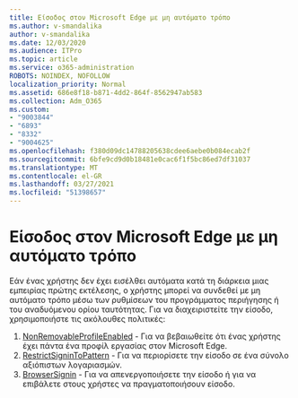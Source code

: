 ```yaml
---
title: Είσοδος στον Microsoft Edge με μη αυτόματο τρόπο
ms.author: v-smandalika
author: v-smandalika
ms.date: 12/03/2020
ms.audience: ITPro
ms.topic: article
ms.service: o365-administration
ROBOTS: NOINDEX, NOFOLLOW
localization_priority: Normal
ms.assetid: 686e8f18-b871-4dd2-864f-8562947ab583
ms.collection: Adm_O365
ms.custom:
- "9003844"
- "6893"
- "8332"
- "9004625"
ms.openlocfilehash: f380d09dc14788205638cdee6aebe0b084ecab2f
ms.sourcegitcommit: 6bfe9cd9d0b18481e0cac6f1f5bc86ed7df31037
ms.translationtype: MT
ms.contentlocale: el-GR
ms.lasthandoff: 03/27/2021
ms.locfileid: "51398657"
---
```

# <a name="sign-in-to-microsoft-edge-manually"></a>Είσοδος στον Microsoft Edge με μη αυτόματο τρόπο

Εάν ένας χρήστης δεν έχει εισέλθει αυτόματα κατά τη διάρκεια μιας εμπειρίας πρώτης εκτέλεσης, ο χρήστης μπορεί να συνδεθεί με μη αυτόματο τρόπο μέσω των ρυθμίσεων του προγράμματος περιήγησης ή του αναδυόμενου ορίου ταυτότητας. Για να διαχειριστείτε την είσοδο, χρησιμοποιήστε τις ακόλουθες πολιτικές:

1. [NonRemovableProfileEnabled](https://docs.microsoft.com/deployedge/microsoft-edge-policies#nonremovableprofileenabled) - Για να βεβαιωθείτε ότι ένας χρήστης έχει πάντα ένα προφίλ εργασίας στον Microsoft Edge.
2. [RestrictSigninToPattern](https://docs.microsoft.com/deployedge/microsoft-edge-policies#restrictsignintopattern) - Για να περιορίσετε την είσοδο σε ένα σύνολο αξιόπιστων λογαριασμών.
3. [BrowserSignin](https://docs.microsoft.com/deployedge/microsoft-edge-policies#browsersignin) - Για να απενεργοποιήσετε την είσοδο ή για να επιβάλετε στους χρήστες να πραγματοποιήσουν είσοδο.

